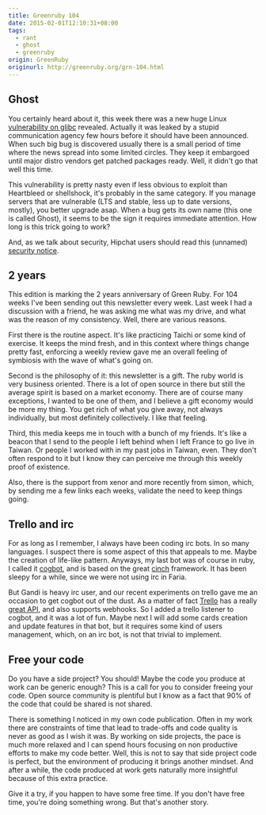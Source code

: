 ```yaml
---
title: Greenruby 104
date: 2015-02-01T12:10:31+08:00
tags:
  - rant
  - ghost
  - greenruby
origin: GreenRuby
originurl: http://greenruby.org/grn-104.html
---
```

## Ghost

You certainly heard about it, this week there was a new huge Linux
[vulnerability on glibc][5] revealed. Actually it was leaked by a stupid
communication agency few hours before it should have been announced. When such
big bug is discovered usually there is a small period of time where the news
spread into some limited circles. They keep it embargoed until major distro
vendors get patched packages ready. Well, it didn't go that well this time.

This vulnerability is pretty nasty even if less obvious to exploit than
Heartbleed or shellshock, it's probably in the same category. If you manage
servers that are vulnerable (LTS and stable, less up to date versions,
mostly), you better upgrade asap. When a bug gets its own name (this one is
called Ghost), it seems to be the sign it requires immediate attention. How
long is this trick going to work?

And, as we talk about security, Hipchat users should read this (unnamed)
[security notice][6].

## 2 years

This edition is marking the 2 years anniversary of Green Ruby. For 104 weeks
I've been sending out this newsletter every week. Last week I had a discussion
with a friend, he was asking me what was my drive, and what was the reason of
my consistency. Well, there are various reasons.

First there is the routine aspect. It's like practicing Taichi or some kind of
exercise. It keeps the mind fresh, and in this context where things change
pretty fast, enforcing a weekly review gave me an overall feeling of symbiosis
with the wave of what's going on.

Second is the philosophy of it: this newsletter is a gift. The ruby world is
very business oriented. There is a lot of open source in there but still the
average spirit is based on a market economy. There are of course many
exceptions, I wanted to be one of them, and I believe a gift economy would be
more my thing. You get rich of what you give away, not always individually,
but most definitely collectively. I like that feeling.

Third, this media keeps me in touch with a bunch of my friends. It's like a
beacon that I send to the people I left behind when I left France to go live
in Taiwan. Or people I worked with in my past jobs in Taiwan, even. They don't
often respond to it but I know they can perceive me through this weekly proof
of existence.

Also, there is the support from xenor and more recently from simon, which, by
sending me a few links each weeks, validate the need to keep things going.

## Trello and irc

For as long as I remember, I always have been coding irc bots. In so many
languages. I suspect there is some aspect of this that appeals to me. Maybe
the creation of life-like pattern. Anyways, my last bot was of course in ruby,
I called it [cogbot][1], and is based on the great [cinch][2] framework. It has
been sleepy for a while, since we were not using irc in Faria.

But Gandi is heavy irc user, and our recent experiments on trello gave me an
occasion to get cogbot out of the dust. As a matter of fact [Trello][3] has a
really [great API][4], and also supports webhooks. So I added a trello
listener to cogbot, and it was a lot of fun. Maybe next I will add some cards
creation and update features in that bot, but it requires some kind of users
management, which, on an irc bot, is not that trivial to implement.

## Free your code

Do you have a side project? You should! Maybe the code you produce at work can
be generic enough? This is a call for you to consider freeing your code. Open
source community is plentiful but I know as a fact that 90% of the code that
could be shared is not shared.

There is something I noticed in my own code publication. Often in my work
there are constraints of time that lead to trade-offs and code quality is
never as good as I wish it was. By working on side projects, the pace is much
more relaxed and I can spend hours focusing on non productive efforts to make
my code better. Well, this is not to say that side project code is perfect,
but the environment of producing it brings another mindset. And after a while,
the code produced at work gets naturally more insightful because of this extra
practice.

Give it a try, if you happen to have some free time. If you don't have free
time, you're doing something wrong. But that's another story.

[1]: https://github.com/mose/cogbot
[2]: https://github.com/cinchrb/cinch
[3]: https://trello.com
[4]: https://trello.com/docs/
[5]: http://www.openwall.com/lists/oss-security/2015/01/27/9
[6]: https://blog.hipchat.com/2015/02/01/hipchat-security-notice-and-password-reset/
